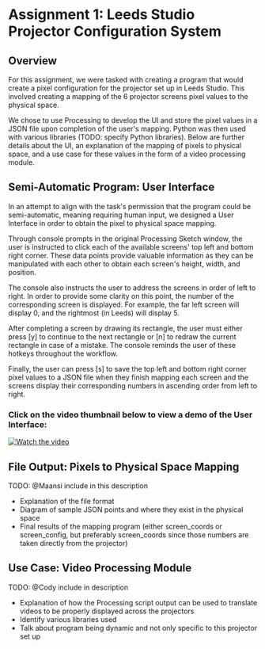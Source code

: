 # Assignment 1: Leeds Studio Projector Configuration System

## Overview

For this assignment, we were tasked with creating a program that would create a pixel configuration for the projector set up in Leeds Studio. This involved creating a mapping of the 6 projector screens pixel values to the physical space.

We chose to use Processing to develop the UI and store the pixel values in a JSON file upon completion of the user's mapping. Python was then used with various libraries (TODO: specify Python libraries). Below are further details about the UI, an explanation of the mapping of pixels to physical space, and a use case for these values in the form of a video processing module.

## Semi-Automatic Program: User Interface

In an attempt to align with the task's permission that the program could be semi-automatic, meaning requiring human input, we designed a User Interface in order to obtain the pixel to physical space mapping.

Through console prompts in the original Processing Sketch window, the user is instructed to click each of the available screens' top left and bottom right corner. These data points provide valuable information as they can be manipulated with each other to obtain each screen's height, width, and position.

The console also instructs the user to address the screens in order of left to right. In order to provide some clarity on this point, the number of the corresponding screen is displayed. For example, the far left screen will display 0, and the rightmost (in Leeds) will display 5.

After completing a screen by drawing its rectangle, the user must either press [y] to continue to the next rectangle or [n] to redraw the current rectangle in case of a mistake. The console reminds the user of these hotkeys throughout the workflow.

Finally, the user can press [s] to save the top left and bottom right corner pixel values to a JSON file when they finish mapping each screen and the screens display their corresponding numbers in ascending order from left to right.

### Click on the video thumbnail below to view a demo of the User Interface:

[![Watch the video](https://img.youtube.com/vi/YbrQDtN1v3M/maxresdefault.jpg)](https://youtu.be/YbrQDtN1v3M)

## File Output: Pixels to Physical Space Mapping

TODO: @Maansi include in this description

- Explanation of the file format
- Diagram of sample JSON points and where they exist in the physical space
- Final results of the mapping program (either screen_coords or screen_config, but preferably screen_coords since those numbers are taken directly from the projector)

## Use Case: Video Processing Module

TODO: @Cody include in description

- Explanation of how the Processing script output can be used to translate videos to be properly displayed across the projectors
- Identify various libraries used
- Talk about program being dynamic and not only specific to this projector set up
